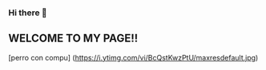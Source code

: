 ### Hi there 👋
## WELCOME TO MY PAGE!! 

[perro con compu] (https://i.ytimg.com/vi/BcQstKwzPtU/maxresdefault.jpg)
